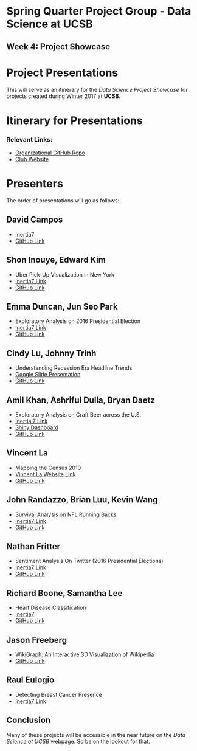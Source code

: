 # Spring Quarter Project Group - Data Science at UCSB
## Week 4: Project Showcase

# Project Presentations
This will serve as an itinerary for the *Data Science Project Showcase* for projects created during Winter 2017 at **UCSB**.

# Itinerary for Presentations 

### Relevant Links:
+ [Organizational GitHub Repo](https://github.com/UCSB-dataScience-ProjectGroup)
+ [Club Website](http://datascience.pstat.ucsb.edu/)

# Presenters
The order of presentations will go as follows:

## David Campos 
+ Inertia7
+ [GitHub Link](https://github.com/dcamposliz/int7x)

## Shon Inouye, Edward Kim
+ Uber Pick-Up Visualization in New York 
+ [Inertia7 Link](https://www.inertia7.com/projects/15)
+ [GitHub Link](https://github.com/Inouyesan/DataVisualization_Uber_R)

## Emma Duncan, Jun Seo Park 
+ Exploratory Analysis on 2016 Presidential Election
+ [Inertia7 Link](https://www.inertia7.com/projects/58)
+ [GitHub Link](https://github.com/junseo-park/election)

## Cindy Lu, Johnny Trinh
+ Understanding Recession Era Headline Trends 
+ [Google Slide Presentation](https://l.facebook.com/l.php?u=https%3A%2F%2Fdocs.google.com%2Fpresentation%2Fd%2F1VPI53PvM-xQFLkzuN4dSxRlCyP1tO5Epwscv2RfWpeo%2Fedit%3Fusp%3Dsharing&h=ATO6XaVn48PyhVQHTNJo2hRSCfiRpa8o7By2OSqO2oSLhueUp-Kt2_q9XUzEEnUazySnpP_aMsvLKVmVPC_7Ef35r60ibVyKdOKQL3kQiU3kTQGitC7X6oOzoDjomMrTINU)
+ [GitHub Link](https://github.com/UCSB-dataScience-ProjectGroup/nlpgroup) 

## Amil Khan, Ashriful Dulla, Bryan Daetz
+ Exploratory Analysis on Craft Beer across the U.S.
+ [Inertia 7 Link](https://www.inertia7.com/projects/62)
+ [Shiny Dashboard](https://bryandaetz.shinyapps.io/CraftBeersShiny/)
+ [GitHub Link](https://github.com/amilworks/Craft_Beers/tree/bryan_branch)

## Vincent La
+ Mapping the Census 2010
+ [Vincent La Website Link](http://vincela.com/census2010/)
+ [GitHub Link](https://github.com/vincentlaucsb/Census-2010)

## John Randazzo, Brian Luu, Kevin Wang
+ Survival Analysis on NFL Running Backs
+ [Inertia7 Link](https://www.inertia7.com/projects/60)
+ [GitHub Link](https://github.com/johnrandazzo/surv_nflrb)

## Nathan Fritter
+ Sentiment Analysis On Twitter (2016 Presidential Elections)
+ [Inertia7 Link](https://www.inertia7.com/projects/28)
+ [GitHub Link](https://github.com/dcamposliz/sentimentAnalysis_presCandidatesUSA2016)

## Richard Boone, Samantha Lee
+ Heart Disease Classification
+ [Inertia7](https://www.inertia7.com/projects/55)
+ [GitHub Link](https://github.com/samanthaklee/Heart-Disease-Classification)

## Jason Freeberg 
+ WikiGraph: An Interactive 3D Visualization of Wikipedia
+ [GitHub Link](https://github.com/JasonFreeberg/processing/tree/master/wikiViz)
 
## Raul Eulogio 
+ Detecting Breast Cancer Presence
+ [Inertia7 Link](https://www.inertia7.com/projects/3)

## Conclusion
Many of these projects will be accessible in the near future on the *Data Science at UCSB* webpage. So be on the lookout for that.